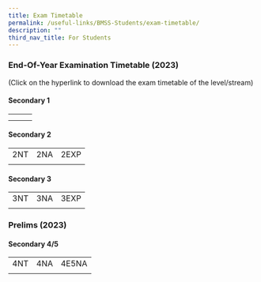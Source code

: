 ```yaml
---
title: Exam Timetable
permalink: /useful-links/BMSS-Students/exam-timetable/
description: ""
third_nav_title: For Students
---
```

### End-Of-Year Examination Timetable (2023)

(Click on the hyperlink to download the exam timetable of the level/stream)

#### Secondary 1

|  |  |  |
|---|---|---|
|  | | |
|  |  |  |

#### Secondary 2

|  |  |  |
|---|---|---|
| 2NT | 2NA | 2EXP |
|  |  |  |

#### Secondary 3

|  |  |  |
|---|---|---|
| 3NT | 3NA | 3EXP |
|  |  |  |

### Prelims (2023)
#### Secondary 4/5

|  |  |  |
|---|---|---|
| 4NT | 4NA | 4E5NA |
|  |  |  |
